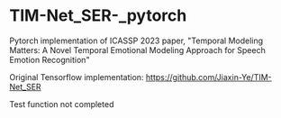 # TIM-Net_SER-_pytorch
Pytorch implementation of ICASSP 2023 paper, "Temporal Modeling Matters: A Novel Temporal Emotional Modeling Approach for Speech Emotion Recognition"

Original Tensorflow implementation: https://github.com/Jiaxin-Ye/TIM-Net_SER

Test function not completed
